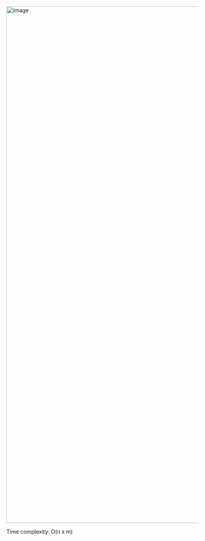 <img width="2320" height="1354" alt="image" src="https://github.com/user-attachments/assets/5cfb99b3-37eb-4569-902b-908b5f634150" />


Time complexity: O(n x m)
